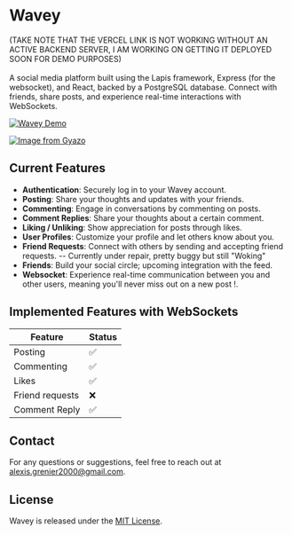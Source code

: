 # Wavey
(TAKE NOTE THAT THE VERCEL LINK IS NOT WORKING WITHOUT AN ACTIVE BACKEND SERVER, I AM WORKING ON GETTING IT DEPLOYED SOON FOR DEMO PURPOSES)
<br/>
<br/>
A social media platform built using the Lapis framework, Express (for the websocket), and React, backed by a PostgreSQL database. Connect with friends, share posts, and experience real-time interactions with WebSockets.

[![Wavey Demo](https://i.gyazo.com/8e2fd2b396ce0ecd76ccf1d773d3e984.gif)](https://gyazo.com/8e2fd2b396ce0ecd76ccf1d773d3e984)

[![Image from Gyazo](https://i.gyazo.com/78f583099b2d2bede23d4bb1c07d6ebd.gif)](https://gyazo.com/78f583099b2d2bede23d4bb1c07d6ebd)

## Current Features

- **Authentication**: Securely log in to your Wavey account.
- **Posting**: Share your thoughts and updates with your friends.
- **Commenting**: Engage in conversations by commenting on posts.
- **Comment Replies**: Share your thoughts about a certain comment.
- **Liking / Unliking**: Show appreciation for posts through likes.
- **User Profiles**: Customize your profile and let others know about you.
- **Friend Requests**: Connect with others by sending and accepting friend requests. -- Currently under repair, pretty buggy but still "Woking" 
- **Friends**: Build your social circle; upcoming integration with the feed.
- **Websocket**: Experience real-time communication between you and other users, meaning you'll never miss out on a new post !.

## Implemented Features with WebSockets

| Feature                 | Status   |
|-------------------------|----------|
| Posting            | ✅       |
| Commenting  |  ✅       |
| Likes     | ✅        |
| Friend requests | ❌       |
| Comment Reply  | ✅      |


## Contact

For any questions or suggestions, feel free to reach out at [alexis.grenier2000@gmail.com](mailto:alexis.grenier2000@gmail.com).

## License

Wavey is released under the [MIT License](LICENSE).
